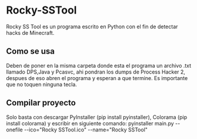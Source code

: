 # Rocky-SSTool
Rocky SS Tool es un programa escrito en Python con el fin de detectar hacks de Minecraft.

## Como se usa
Deben de poner en la misma carpeta donde esta el programa un archivo .txt llamado DPS,Java y Pcasvc, ahi pondran los dumps de Process Hacker 2, despues de eso abren el programa y esperan a que termine.
Es importante que no toquen ninguna tecla.

## Compilar proyecto

Solo basta con descargar PyInstaller (pip install pyinstaller), Colorama (pip install colorama) y escribir en siguiente comando:
pyinstaller main.py --onefile --ico="Rocky SSTool.ico"  --name="Rocky SSTool"
